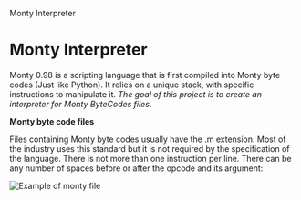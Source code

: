 Monty Interpreter

# Monty Interpreter

Monty 0.98 is a scripting language that is first compiled into Monty byte codes (Just like Python). It relies on a unique stack, with specific instructions to manipulate it. *The goal of this project is to create an interpreter for Monty ByteCodes files*.

**Monty byte code files**

Files containing Monty byte codes usually have the .m extension. Most of the industry uses this standard but it is not required by the specification of the language. There is not more than one instruction per line. There can be any number of spaces before or after the opcode and its argument:

<img src="Resources/Example of monty file.png" alt="Example of monty file" title="Monty File" />

